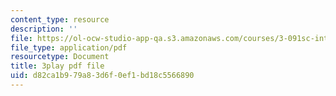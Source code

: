 ```yaml
---
content_type: resource
description: ''
file: https://ol-ocw-studio-app-qa.s3.amazonaws.com/courses/3-091sc-introduction-to-solid-state-chemistry-fall-2010/d82ca1b979a83d6f0ef1bd18c5566890_YwKqzngTcLw.pdf
file_type: application/pdf
resourcetype: Document
title: 3play pdf file
uid: d82ca1b9-79a8-3d6f-0ef1-bd18c5566890
---
```


